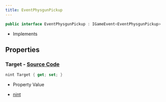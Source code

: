 ```yaml
---
title: EventPhysgunPickup
---
```


```csharp
public interface EventPhysgunPickup : IGameEvent<EventPhysgunPickup>
```

- Implements

## Properties

### **Target** - [Source Code](https://github.com/swiftly-solution/swiftlys2/blob/main/managed/src/SwiftlyS2.Generated/GameEvents/Interfaces/EventPhysgunPickup.cs#L23)

```csharp
nint Target { get; set; }
```

- Property Value

- [nint](https://learn.microsoft.com/dotnet/api/system.intptr)

